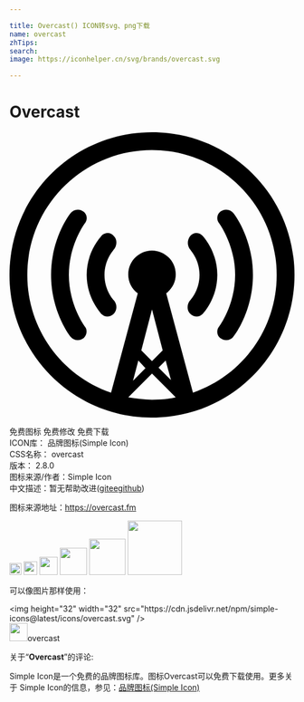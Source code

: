 ```yaml
---

title: Overcast() ICON转svg、png下载
name: overcast
zhTips: 
search: 
image: https://iconhelper.cn/svg/brands/overcast.svg

---
```


# Overcast  <small style="font-size: 60%;font-weight: 100"></small>

<div id="svg" class="svg-wrap">
<svg role="img" viewBox="0 0 24 24" xmlns="http://www.w3.org/2000/svg"><title>Overcast icon</title><path d="M12 24C5.389 24.018.017 18.671 0 12.061V12C0 5.35 5.351 0 12 0s12 5.35 12 12c0 6.649-5.351 12-12 12zm0-4.751l.9-.899-.9-3.45-.9 3.45.9.899zm-1.15-.05L10.4 20.9l1.05-1.052-.6-.649zm2.3 0l-.6.601 1.05 1.051-.45-1.652zm.85 3.102L12 20.3l-2 2.001c.65.1 1.3.199 2 .199s1.35-.05 2-.199zM12 1.5C6.201 1.5 1.5 6.201 1.5 12c-.008 4.468 2.825 8.446 7.051 9.899l2.25-8.35c-.511-.372-.809-.968-.801-1.6 0-1.101.9-2.001 2-2.001s2 .9 2 2.001c0 .649-.301 1.2-.801 1.6l2.25 8.35c4.227-1.453 7.06-5.432 7.051-9.899 0-5.799-4.701-10.5-10.5-10.5zm6.85 15.7c-.255.319-.714.385-1.049.15-.313-.207-.4-.628-.194-.941.014-.021.028-.04.044-.06 0 0 1.35-1.799 1.35-4.35s-1.35-4.35-1.35-4.35c-.239-.289-.198-.719.091-.957.02-.016.039-.031.06-.044.335-.235.794-.169 1.049.15.1.101 1.65 2.15 1.65 5.2S18.949 17.1 18.85 17.2zm-3.651-1.95c-.3-.3-.249-.85.051-1.15 0 0 .75-.799.75-2.1s-.75-2.051-.75-2.1c-.3-.301-.3-.801-.051-1.15.232-.303.666-.357.969-.125.029.022.056.047.082.074C16.301 8.75 17.5 10 17.5 12s-1.199 3.25-1.25 3.301c-.301.299-.75.25-1.051-.051zm-6.398 0c-.301.301-.75.35-1.051.051C7.699 15.199 6.5 14 6.5 12s1.199-3.199 1.25-3.301c.301-.299.801-.299 1.051.051.3.3.249.85-.051 1.15 0 .049-.75.799-.75 2.1s.75 2.1.75 2.1c.3.3.351.799.051 1.15zm-2.602 2.101c-.335.234-.794.169-1.05-.15C5.051 17.1 3.5 15.05 3.5 12s1.551-5.1 1.649-5.2c.256-.319.715-.386 1.05-.15.313.206.4.628.194.941-.013.02-.028.04-.043.059C6.35 7.65 5 9.449 5 12s1.35 4.35 1.35 4.35c.25.3.15.75-.151 1.001z"/></svg>
</div>
<detail full-name='overcast'></detail>

<div class="detail-page">
<p>
<span><span class="badge-success badge">免费图标</span> <span class="badge-success badge">免费修改</span>  <span class="badge-success badge">免费下载</span> </span>
<br/>
<span>
ICON库：
<span class="badge-secondary badge">品牌图标(Simple Icon)</span> 
</span>
<br/>
<span>
CSS名称：
<span class="badge-secondary badge">overcast</span> 
</span>

<br/>
<span>
版本：
<span class="badge-secondary badge">2.8.0</span> 
</span>
<br/>
<span>图标来源/作者：<span class="badge-light badge">Simple Icon</span></span> 
<br/>
<span class="zh-detail">中文描述：暂无<span class="help-link"><span>帮助改进</span>(<a href="https://gitee.com/liuwave/icon-helper/edit/master/json/brands/overcast.json" target="_blank" rel="noopener noreferrer">gitee</a><a href="https://github.com/liuwave/icon-helper/edit/master/json/brands/overcast.json" target="_blank" rel="noopener noreferrer">github</a></span>)</span><br/>
</p>
</div><div class="description description alert alert-light"><p>图标来源地址：<a href="https://overcast.fm" target="_blank" rel="noopener noreferrer">https://overcast.fm</a></p></div>
<div class="alert alert-dark">
<img height="21" width="21" src="https://cdn.jsdelivr.net/npm/simple-icons@latest/icons/overcast.svg" />
<img height="24" width="24" src="https://cdn.jsdelivr.net/npm/simple-icons@latest/icons/overcast.svg" />
<img height="32" width="32" src="https://cdn.jsdelivr.net/npm/simple-icons@latest/icons/overcast.svg" />
<img height="48" width="48" src="https://cdn.jsdelivr.net/npm/simple-icons@latest/icons/overcast.svg" />
<img height="64" width="64" src="https://cdn.jsdelivr.net/npm/simple-icons@latest/icons/overcast.svg" />
<img height="96" width="96" src="https://cdn.jsdelivr.net/npm/simple-icons@latest/icons/overcast.svg" />

</div>
<div>
  <p>可以像图片那样使用：    
  </p>
  <div class="alert alert-primary" style="font-size: 14px">
    &lt;img height="32" width="32" src="https://cdn.jsdelivr.net/npm/simple-icons@latest/icons/overcast.svg" /&gt;
    <copy-btn content='<img height="32" width="32" src="https://cdn.jsdelivr.net/npm/simple-icons@latest/icons/overcast.svg" />'></copy-btn>
  </div>
  <div class="alert alert-secondary">
    <img height="32" width="32" src="https://cdn.jsdelivr.net/npm/simple-icons@latest/icons/overcast.svg" />overcast
    <copy-btn content="overcast" btn-title="复制图标名称"></copy-btn>
  </div>
</div>
<div class="icon-detail__container">
<p>关于“<b>Overcast</b>”的评论:</p>
</div>
<Vssue title="关于“Overcast”的评论" />
<div><p>Simple Icon是一个免费的品牌图标库。图标Overcast可以免费下载使用。更多关于  Simple Icon的信息，参见：<a target="_blank" href="https://iconhelper.cn/brands.html">品牌图标(Simple Icon)</a>
</p></div>
